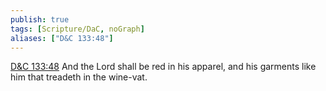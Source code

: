 ```yaml
---
publish: true
tags: [Scripture/DaC, noGraph]
aliases: ["D&C 133:48"]
---
```

[D&C 133:48](https://churchofjesuschrist.org/study/scriptures/dc-testament/dc/133?lang=eng&id=p48#p48) And the Lord shall be red in his apparel, and his garments like him that treadeth in the wine-vat.
